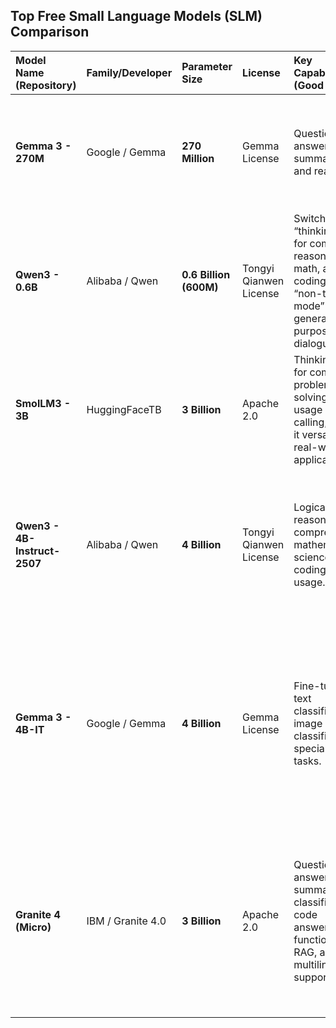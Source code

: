 

## Top Free Small Language Models (SLM) Comparison

| Model Name (Repository) | Family/Developer | Parameter Size | License | Key Capabilities (Good At) | Validation |
| :--- | :--- | :--- | :--- | :--- | :--- |
| **Gemma 3 - 270M** | Google / Gemma | **270 Million** | Gemma License | Question answering, summarization, and reasoning. | Confirmed. Excellent performance for its compact size, especially in common NLP tasks. |
| **Qwen3 - 0.6B** | Alibaba / Qwen | **0.6 Billion (600M)** | Tongyi Qianwen License | Switch between “thinking mode” for complex reasoning, math, and coding, and “non-thinking mode” for fast, general-purpose dialogue. | Confirmed. Designed for fast general-purpose dialogue and complex problem-solving in a compact model. |
| **SmolLM3 - 3B** | HuggingFaceTB | **3 Billion** | Apache 2.0 | Thinking more for complex problem solving, agentic usage with tool calling, making it versatile for real-world applications. | Confirmed. The model is specifically tuned for agentic workflows and complex problem-solving. |
| **Qwen3 - 4B-Instruct-2507** | Alibaba / Qwen | **4 Billion** | Tongyi Qianwen License | Logical reasoning, text comprehension, mathematics, science, coding, and tool usage. | Confirmed. This is an instruction-tuned variant optimized for a wide range of academic, reasoning, and coding benchmarks. |
| **Gemma 3 - 4B-IT** | Google / Gemma | **4 Billion** | Gemma License | Fine-tuning on text classification, image classification, & specialized tasks. | Confirmed. The Instruction-Tuned (`-it`) variant is optimized for instruction-following and serves as a strong base for further fine-tuning on specialized tasks. |
| **Granite 4 (Micro)** | IBM / Granite 4.0 | **3 Billion** | Apache 2.0 | Question answering, summarization, classification, code answering, function calling, RAG, and multilingual support. | Confirmed. The Granite 4.0-Micro is a 3B model under Apache 2.0, optimized for enterprise tasks like RAG, function calling, and multilingual support. |


